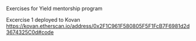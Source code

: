 Exercises for Yield mentorship program

Excercise 1 deployed to Kovan https://kovan.etherscan.io/address/0x2F1C961F580805F5F1FcB7F6981d2d3674325C0d#code
